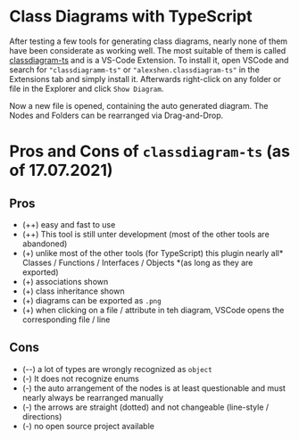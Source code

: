 # Class Diagrams with TypeScript

After testing a few tools for generating class diagrams, nearly none of them have been considerate as working well.
The most suitable of them is called [classdiagram-ts](https://marketplace.visualstudio.com/items?itemName=AlexShen.classdiagram-ts) and is a VS-Code Extension. To install it, open VSCode and search for 
`"classdiagramm-ts"` or `"alexshen.classdiagram-ts"` in the Extensions tab and simply install it.
Afterwards right-click on any folder or file in the Explorer and click `Show Diagram`. 

Now a new file is opened, containing the auto generated diagram. The Nodes and Folders can be rearranged via Drag-and-Drop.

# Pros and Cons of `classdiagram-ts` (as of 17.07.2021)
## Pros
- (++) easy and fast to use
- (++) This tool is still unter development (most of the other tools are abandoned)
- (+) unlike most of the other tools (for TypeScript) this plugin nearly all* Classes / Functions / Interfaces / Objects *(as long as they are exported)
- (+) associations shown
- (+) class inheritance shown
- (+) diagrams can be exported as `.png`
- (+) when clicking on a file / attribute in teh diagram, VSCode opens the corresponding file / line 

## Cons
- (--) a lot of types are wrongly recognized as `object`
- (-) It does not recognize enums
- (-) the auto arrangement of the nodes is at least questionable and must nearly always be rearranged manually
- (-) the arrows are straight (dotted) and not changeable (line-style / directions)
- (-) no open source project available